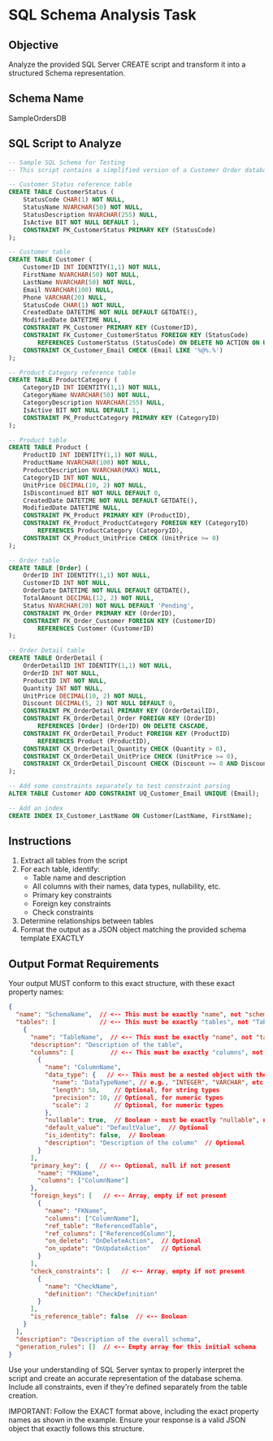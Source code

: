 # SQL Schema Analysis Task

## Objective

Analyze the provided SQL Server CREATE script and transform it into a structured Schema representation.

## Schema Name

SampleOrdersDB

## SQL Script to Analyze

```sql
-- Sample SQL Schema for Testing
-- This script contains a simplified version of a Customer Order database

-- Customer Status reference table
CREATE TABLE CustomerStatus (
    StatusCode CHAR(1) NOT NULL,
    StatusName NVARCHAR(50) NOT NULL,
    StatusDescription NVARCHAR(255) NULL,
    IsActive BIT NOT NULL DEFAULT 1,
    CONSTRAINT PK_CustomerStatus PRIMARY KEY (StatusCode)
);

-- Customer table
CREATE TABLE Customer (
    CustomerID INT IDENTITY(1,1) NOT NULL,
    FirstName NVARCHAR(50) NOT NULL,
    LastName NVARCHAR(50) NOT NULL,
    Email NVARCHAR(100) NULL,
    Phone VARCHAR(20) NULL,
    StatusCode CHAR(1) NOT NULL,
    CreatedDate DATETIME NOT NULL DEFAULT GETDATE(),
    ModifiedDate DATETIME NULL,
    CONSTRAINT PK_Customer PRIMARY KEY (CustomerID),
    CONSTRAINT FK_Customer_CustomerStatus FOREIGN KEY (StatusCode) 
        REFERENCES CustomerStatus (StatusCode) ON DELETE NO ACTION ON UPDATE CASCADE,
    CONSTRAINT CK_Customer_Email CHECK (Email LIKE '%@%.%')
);

-- Product Category reference table
CREATE TABLE ProductCategory (
    CategoryID INT IDENTITY(1,1) NOT NULL,
    CategoryName NVARCHAR(50) NOT NULL,
    CategoryDescription NVARCHAR(255) NULL,
    IsActive BIT NOT NULL DEFAULT 1,
    CONSTRAINT PK_ProductCategory PRIMARY KEY (CategoryID)
);

-- Product table
CREATE TABLE Product (
    ProductID INT IDENTITY(1,1) NOT NULL,
    ProductName NVARCHAR(100) NOT NULL,
    ProductDescription NVARCHAR(MAX) NULL,
    CategoryID INT NOT NULL,
    UnitPrice DECIMAL(10, 2) NOT NULL,
    IsDiscontinued BIT NOT NULL DEFAULT 0,
    CreatedDate DATETIME NOT NULL DEFAULT GETDATE(),
    ModifiedDate DATETIME NULL,
    CONSTRAINT PK_Product PRIMARY KEY (ProductID),
    CONSTRAINT FK_Product_ProductCategory FOREIGN KEY (CategoryID) 
        REFERENCES ProductCategory (CategoryID),
    CONSTRAINT CK_Product_UnitPrice CHECK (UnitPrice >= 0)
);

-- Order table
CREATE TABLE [Order] (
    OrderID INT IDENTITY(1,1) NOT NULL,
    CustomerID INT NOT NULL,
    OrderDate DATETIME NOT NULL DEFAULT GETDATE(),
    TotalAmount DECIMAL(12, 2) NOT NULL,
    Status NVARCHAR(20) NOT NULL DEFAULT 'Pending',
    CONSTRAINT PK_Order PRIMARY KEY (OrderID),
    CONSTRAINT FK_Order_Customer FOREIGN KEY (CustomerID) 
        REFERENCES Customer (CustomerID)
);

-- Order Detail table
CREATE TABLE OrderDetail (
    OrderDetailID INT IDENTITY(1,1) NOT NULL,
    OrderID INT NOT NULL,
    ProductID INT NOT NULL,
    Quantity INT NOT NULL,
    UnitPrice DECIMAL(10, 2) NOT NULL,
    Discount DECIMAL(5, 2) NOT NULL DEFAULT 0,
    CONSTRAINT PK_OrderDetail PRIMARY KEY (OrderDetailID),
    CONSTRAINT FK_OrderDetail_Order FOREIGN KEY (OrderID) 
        REFERENCES [Order] (OrderID) ON DELETE CASCADE,
    CONSTRAINT FK_OrderDetail_Product FOREIGN KEY (ProductID) 
        REFERENCES Product (ProductID),
    CONSTRAINT CK_OrderDetail_Quantity CHECK (Quantity > 0),
    CONSTRAINT CK_OrderDetail_UnitPrice CHECK (UnitPrice >= 0),
    CONSTRAINT CK_OrderDetail_Discount CHECK (Discount >= 0 AND Discount <= 100)
);

-- Add some constraints separately to test constraint parsing
ALTER TABLE Customer ADD CONSTRAINT UQ_Customer_Email UNIQUE (Email);

-- Add an index
CREATE INDEX IX_Customer_LastName ON Customer(LastName, FirstName); 
```

## Instructions

1. Extract all tables from the script
2. For each table, identify:
   - Table name and description
   - All columns with their names, data types, nullability, etc.
   - Primary key constraints
   - Foreign key constraints
   - Check constraints
3. Determine relationships between tables
4. Format the output as a JSON object matching the provided schema template EXACTLY

## Output Format Requirements

Your output MUST conform to this exact structure, with these exact property names:

```json
{
  "name": "SchemaName",  // <-- This must be exactly "name", not "schemaName"
  "tables": [            // <-- This must be exactly "tables", not "Tables"
    {
      "name": "TableName",  // <-- This must be exactly "name", not "tableName"
      "description": "Description of the table",
      "columns": [          // <-- This must be exactly "columns", not "Columns"
        {
          "name": "ColumnName",
          "data_type": {   // <-- This must be a nested object with the format below
            "name": "DataTypeName", // e.g., "INTEGER", "VARCHAR", etc.
            "length": 50,    // Optional, for string types
            "precision": 10, // Optional, for numeric types
            "scale": 2       // Optional, for numeric types
          },
          "nullable": true,  // Boolean - must be exactly "nullable", not "isNullable"
          "default_value": "DefaultValue",  // Optional
          "is_identity": false,  // Boolean
          "description": "Description of the column"  // Optional
        }
      ],
      "primary_key": {   // <-- Optional, null if not present
        "name": "PKName",
        "columns": ["ColumnName"]
      },
      "foreign_keys": [   // <-- Array, empty if not present
        {
          "name": "FKName",
          "columns": ["ColumnName"],
          "ref_table": "ReferencedTable",
          "ref_columns": ["ReferencedColumn"],
          "on_delete": "OnDeleteAction",  // Optional
          "on_update": "OnUpdateAction"   // Optional
        }
      ],
      "check_constraints": [   // <-- Array, empty if not present
        {
          "name": "CheckName",
          "definition": "CheckDefinition"
        }
      ],
      "is_reference_table": false  // <-- Boolean
    }
  ],
  "description": "Description of the overall schema",
  "generation_rules": []  // <-- Empty array for this initial schema
}
```

Use your understanding of SQL Server syntax to properly interpret the script and create an accurate representation of the database schema. Include all constraints, even if they're defined separately from the table creation.

IMPORTANT: Follow the EXACT format above, including the exact property names as shown in the example. Ensure your response is a valid JSON object that exactly follows this structure.
